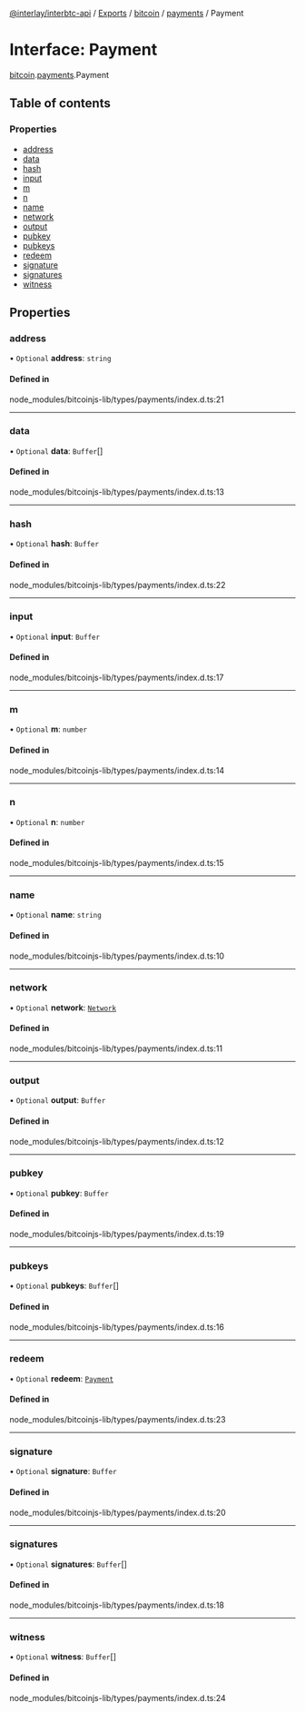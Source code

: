 [@interlay/interbtc-api](/README.md) / [Exports](/modules.md) / [bitcoin](/modules/bitcoin.md) / [payments](/modules/bitcoin.payments.md) / Payment

# Interface: Payment

[bitcoin](/modules/bitcoin.md).[payments](/modules/bitcoin.payments.md).Payment

## Table of contents

### Properties

- [address](/interfaces/bitcoin.payments.Payment.md#address)
- [data](/interfaces/bitcoin.payments.Payment.md#data)
- [hash](/interfaces/bitcoin.payments.Payment.md#hash)
- [input](/interfaces/bitcoin.payments.Payment.md#input)
- [m](/interfaces/bitcoin.payments.Payment.md#m)
- [n](/interfaces/bitcoin.payments.Payment.md#n)
- [name](/interfaces/bitcoin.payments.Payment.md#name)
- [network](/interfaces/bitcoin.payments.Payment.md#network)
- [output](/interfaces/bitcoin.payments.Payment.md#output)
- [pubkey](/interfaces/bitcoin.payments.Payment.md#pubkey)
- [pubkeys](/interfaces/bitcoin.payments.Payment.md#pubkeys)
- [redeem](/interfaces/bitcoin.payments.Payment.md#redeem)
- [signature](/interfaces/bitcoin.payments.Payment.md#signature)
- [signatures](/interfaces/bitcoin.payments.Payment.md#signatures)
- [witness](/interfaces/bitcoin.payments.Payment.md#witness)

## Properties

### address

• `Optional` **address**: `string`

#### Defined in

node_modules/bitcoinjs-lib/types/payments/index.d.ts:21

___

### data

• `Optional` **data**: `Buffer`[]

#### Defined in

node_modules/bitcoinjs-lib/types/payments/index.d.ts:13

___

### hash

• `Optional` **hash**: `Buffer`

#### Defined in

node_modules/bitcoinjs-lib/types/payments/index.d.ts:22

___

### input

• `Optional` **input**: `Buffer`

#### Defined in

node_modules/bitcoinjs-lib/types/payments/index.d.ts:17

___

### m

• `Optional` **m**: `number`

#### Defined in

node_modules/bitcoinjs-lib/types/payments/index.d.ts:14

___

### n

• `Optional` **n**: `number`

#### Defined in

node_modules/bitcoinjs-lib/types/payments/index.d.ts:15

___

### name

• `Optional` **name**: `string`

#### Defined in

node_modules/bitcoinjs-lib/types/payments/index.d.ts:10

___

### network

• `Optional` **network**: [`Network`](/interfaces/bitcoin.networks.Network.md)

#### Defined in

node_modules/bitcoinjs-lib/types/payments/index.d.ts:11

___

### output

• `Optional` **output**: `Buffer`

#### Defined in

node_modules/bitcoinjs-lib/types/payments/index.d.ts:12

___

### pubkey

• `Optional` **pubkey**: `Buffer`

#### Defined in

node_modules/bitcoinjs-lib/types/payments/index.d.ts:19

___

### pubkeys

• `Optional` **pubkeys**: `Buffer`[]

#### Defined in

node_modules/bitcoinjs-lib/types/payments/index.d.ts:16

___

### redeem

• `Optional` **redeem**: [`Payment`](/interfaces/bitcoin.payments.Payment.md)

#### Defined in

node_modules/bitcoinjs-lib/types/payments/index.d.ts:23

___

### signature

• `Optional` **signature**: `Buffer`

#### Defined in

node_modules/bitcoinjs-lib/types/payments/index.d.ts:20

___

### signatures

• `Optional` **signatures**: `Buffer`[]

#### Defined in

node_modules/bitcoinjs-lib/types/payments/index.d.ts:18

___

### witness

• `Optional` **witness**: `Buffer`[]

#### Defined in

node_modules/bitcoinjs-lib/types/payments/index.d.ts:24
